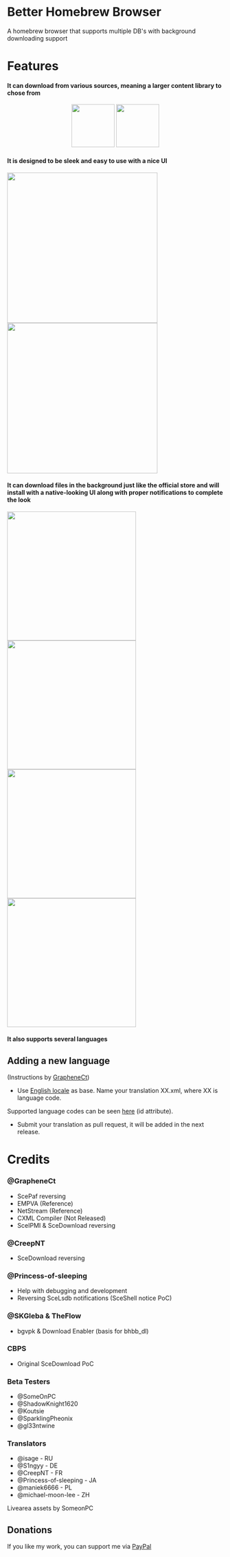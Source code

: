 
# Better Homebrew Browser

  

A homebrew browser that supports multiple DB's with background downloading support

  

# Features  

#### It can download from various sources, meaning a larger content library to chose from
<div>
<center>
	<img src="https://raw.githubusercontent.com/Ibrahim778/BetterHomebrewBrowser/InDev/imgs/vitadb_icon.png" height="100" />
	<img  src="https://raw.githubusercontent.com/Ibrahim778/BetterHomebrewBrowser/InDev/imgs/cbpsdb_icon.png" height="100"/>
</center>
</div>
<h4> It is designed to be sleek and easy to use with a nice UI </h4>
<div>
	<img src="https://raw.githubusercontent.com/Ibrahim778/BetterHomebrewBrowser/InDev/imgs/ui1.png" width="350" />
	<img src="https://raw.githubusercontent.com/Ibrahim778/BetterHomebrewBrowser/InDev/imgs/ui2.png" width="350" />
</div>

 #### It can download files in the background just like the official store and will install with a native-looking UI along with proper notifications to complete the look
<div>
<img src="https://raw.githubusercontent.com/Ibrahim778/BetterHomebrewBrowser/InDev/imgs/download1.png" width="300" />
<img src="https://raw.githubusercontent.com/Ibrahim778/BetterHomebrewBrowser/InDev/imgs/download2.png" width="300" />
<img src="https://raw.githubusercontent.com/Ibrahim778/BetterHomebrewBrowser/InDev/imgs/download3.png" width="300" />
<img src="https://raw.githubusercontent.com/Ibrahim778/BetterHomebrewBrowser/InDev/imgs/download4.png" width="300" />
</div>
<h4>It also supports several languages</h4>

## Adding a new language

  

(Instructions by [GrapheneCt](https://github.com/GrapheneCt))

  

- Use [English locale](https://github.com/Ibrahim778/BetterHomebrewBrowser/blob/master/resource/locale/en.xml) as base. Name your translation XX.xml, where XX is language code.

Supported language codes can be seen [here](https://github.com/Ibrahim778/BetterHomebrewBrowser/blob/master/resource/bhbb_plugin.xml#L365) (id attribute).

- Submit your translation as pull request, it will be added in the next release.

  

# Credits

  

### @GrapheneCt
 -  ScePaf reversing
 -  EMPVA (Reference)
 -  NetStream (Reference) 
 -  CXML Compiler (Not Released)
 -  SceIPMI & SceDownload reversing

### @CreepNT
- SceDownload reversing

### @Princess-of-sleeping
- Help with debugging and development
- Reversing SceLsdb notifications (SceShell notice PoC)

### @SKGleba & TheFlow
- bgvpk & Download Enabler (basis for bhbb_dl)

### CBPS
- Original SceDownload PoC

### Beta Testers
- @SomeOnPC
- @ShadowKnight1620
- @Koutsie
- @SparklingPheonix
- @gl33ntwine

### Translators
- @isage - RU
- @S1ngyy - DE
- @CreepNT - FR
- @Princess-of-sleeping - JA
- @maniek6666 - PL
- @michael-moon-lee - ZH 

Livearea assets by SomeonPC  

## Donations

If you like my work, you can support me via [PayPal](https://www.paypal.com/paypalme/GloveTekLtd)